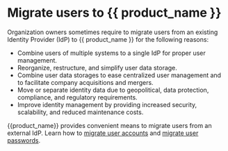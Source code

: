 # Migrate users to {{ product_name }}

Organization owners sometimes require to migrate users from an existing Identity Provider (IdP) to {{ product_name }} for the following reasons:

- Combine users of multiple systems to a single IdP for proper user management.
- Reorganize, restructure, and simplify user data storage.
- Combine user data storages to ease centralized user management and to facilitate company acquisitions and mergers.
- Move or separate identity data due to geopolitical, data protection, compliance, and regulatory requirements.
- Improve identity management by providing increased security, scalability, and reduced maintenance costs.

{{product_name}} provides convenient means to migrate users from an external IdP. Learn how to [migrate user accounts]({{base_path}}/guides/users/migrate-users/migrate-users/) and [migrate user passwords]({{base_path}}/guides/users/migrate-users/migrate-passwords/).
